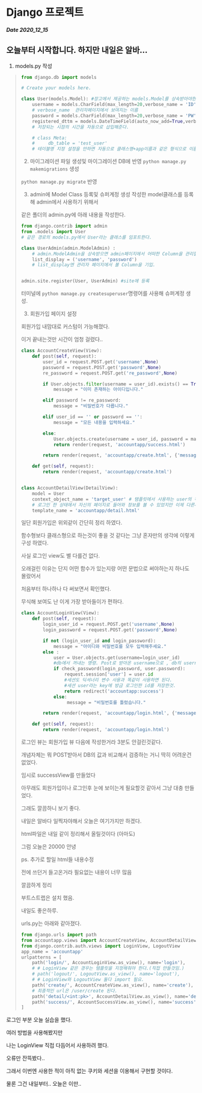 # Django 프로젝트
##### Date 2020_12_15
오늘부터 시작합니다.
하지만 내일은 알바...
---
1. models.py 작성
> ```Python
> from django.db import models
> 
> # Create your models here.
> 
> class User(models.Model): #장고에서 제공하는 models.Model를 상속받아야한다.
>     username = models.CharField(max_length=20,verbose_name = 'ID')
>     # verbose_name  관리자페이지에서 보여지는 이름
>     password = models.CharField(max_length=20,verbose_name = 'PW')
>     registered_dttm = models.DateTimeField(auto_now_add=True,verbose_name='RegistrationTime') 
>     # 저장되는 시점의 시간을 자동으로 삽입해준다.
> 
>     # class Meta:
>     #     db_table = 'test_user'
>     # 테이블명 지정 설정을 안하면 자동으로 클래스명+app이름과 같은 형식으로 이름 설정
> ```
> 
> 2. 마이그레이션 파일 생성및 마이그레이션 DB에 반영
> ```python manage.py makemigrations``` 생성
> 
> ```python manage.py migrate``` 반영
> 
> 3. admin에 Model Class 등록및 슈퍼계정 생성
> 작성한 model클래스를 등록해 admin에서 사용하기 위해서
> 
> 같은 폴더의 admin.py에 아래 내용을 작성한다.
> ```Python
> from django.contrib import admin
> from .models import User
> # 같은 경로의 models.py에서 User라는 클래스를 임포트한다.
> 
> class UserAdmin(admin.ModelAdmin) :
>     # admin.ModelAdmin을 상속받으면 admin페이지에서 어떠한 Column을 관리할지에 대한 설정이 가능
>     list_display = ('username', 'password')
>     # list_display엔 관리자 페이지에서 볼 Column을 기입.
> 
> 
> admin.site.register(User, UserAdmin) #site에 등록
> ```
> 
> 터미널에 ```python manage.py createsuperuser```명령어를 사용해 슈퍼계정 생성.
> 
> 3. 회원가입 페이지 설정 
> 
> 회원가입 내맘대로 커스텀이 가능해졌다.
> 
> 이거 끝내는것만 시간이 엄청 걸렸다..
> 
> ```Python
> class AccountCreateView(View):
>     def post(self, request):
>         user_id = request.POST.get('username',None)
>         password = request.POST.get('password',None)
>         re_password = request.POST.get('re_password',None)
> 
>         if User.objects.filter(username = user_id).exists() == True:
>             message = "이미 존재하는 아이디입니다."
> 
>         elif password != re_password:
>             message = "비밀번호가 다릅니다."
> 
>         elif user_id == '' or password == '':
>             message = "모든 내용을 입력하세요."
> 
>         else:
>             User.objects.create(username = user_id, password = make_password(password))
>             return render(request, 'accountapp/success.html')
> 
>         return render(request, 'accountapp/create.html', {'message': message})
> 
>     def get(self, request):
>         return render(request, 'accountapp/create.html')
> 
> 
> class AccountDetailView(DetailView):
>     model = User
>     context_object_name = 'target_user' # 탬플릿에서 사용하는 user의 객체 이름을 target_user로 다르게 설정해줌
>     # 로그인 한 상태에서 자신의 페이지로 들어와 정보를 볼 수 있었지만 이제 다른사람이 그 페이지에 들어가더라도 정상적으로 열람 가능하다.
>     template_name = 'accountapp/detail.html'
> ```
> 일단 회원가입은 위외같이 간단히 정리 하였다. 
> 
> 함수형보다 클래스형으로 하는것이 좋을 것 같다는 그냥 혼자만의 생각에 이렇게 구성 하였다.
> 
> 사실 로그인 view도 별 다를건 없다.
> 
> 오래걸린 이유는 단지 어떤 함수가 있는지랑 어떤 문법으로 써야하는지 하나도 몰랐어서
> 
> 처음부터 하나하나 다 써보면서 확인했다.
> 
> 무식해 보여도 난 이게 가장 받아들이가 편하다.
> 
> ```Python
> class AccountLoginView(View):
>     def post(self, request):
>         login_user_id = request.POST.get('username',None)
>         login_password = request.POST.get('password',None)
> 
>         if not (login_user_id and login_password):
>             message = "아이디와 비밀번호를 모두 입력해주세요."
>         else : 
>             user = User.objects.get(username=login_user_id) 
>             #db에서 꺼내는 명령. Post로 받아온 username으로 , db의 username을 꺼내온다.
>             if check_password(login_password, user.password):
>                 request.session['user'] = user.id 
>                 #세션도 딕셔너리 변수 사용과 똑같이 사용하면 된다.
>                 #세션 user라는 key에 방금 로그인한 id를 저장한것.
>                 return redirect('accountapp:success')
>             else:
>                  message = "비밀번호를 틀렸습니다."
> 
>         return render(request, 'accountapp/login.html', {'message': message})
> 
>     def get(self, request):
>         return render(request, 'accountapp/login.html')
> ```
> 로그인 뷰는 회원가입 뷰 다음에 작성한거라 3분도 안걸린것같다.
> 
> 개념자체는 뭐 POST받아서 DB의 값과 비교해서 검증하는 거니 딱히 어려운건 없었다.
> 
> 임시로 successView를 만들었다 
> 
> 아무래도 회원가입이나 로그인후 눈에 보이는게 필요할것 같아서 그냥 대충 만들었다.
> 
> 그래도 깔끔하니 보기 좋다.
> 
> 내일은 알바다 일찍자야해서 오늘은 여기가지만 하겠다.
> 
> html파일은 내일 같이 정리해서 올릴것이다 (아마도)
> 
> 그럼 오늘은 20000 안녕
> 
> ps.
> 추가로 할일 html들 내용수정
> 
> 전에 쓰던거 들고온거라 필요없는 내용이 너무 많음
> 
> 깔끔하게 정리
> 
> 부트스트랩은 설치 했음.
> 
> 내일도 좋은하루.
> 
> urls.py는 아래와 같아졌다.
> ```Python
> from django.urls import path
> from accountapp.views import AccountCreateView, AccountDetailView, AccountSuccessView, AccountLoginView
> from django.contrib.auth.views import LoginView, LogoutView
> app_name = 'accountapp'
> urlpatterns = [
>     path('login/', AccountLoginView.as_view(), name='login'),
>     # # LoginView 같은 경우는 템플릿을 지정해줘야 한다.(직접 만들것임.)
>     # path('logout/', LogoutView.as_view(), name='logout'),
>     # # LoginView와 LogoutView 둘다 import 필요.
>     path('create/', AccountCreateView.as_view(), name='create'),
>     # 최종적인 url은 /user/create 된다.
>     path('detail/<int:pk>', AccountDetailView.as_view(), name='detail'),
>     path('success/', AccountSuccessView.as_view(), name='success'),
> ] 
> ```


로그인 부분 오늘 실습을 했다.

여러 방법을 사용해봤지만

나는 LoginView 직접 다듬어서 사용하려 했다.

오류만 잔뜩봤다.. 

그래서 이번엔 사용한 적이 아직 없는 쿠키와 세션을 이용해서 구현할 것이다.

물론 그건 내일부터.. 오늘은 이만..
